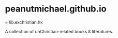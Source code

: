 # peanutmichael.github.io

= lib.exchristian.hk

A collection of unChristian-related books & literatures.
